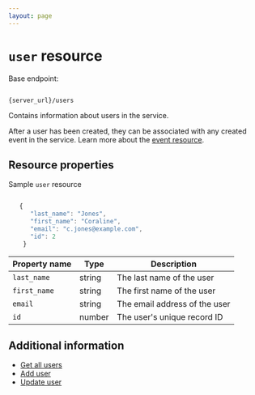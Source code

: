 ```yaml
---
layout: page
---
```


# `user` resource

Base endpoint:

```shell

{server_url}/users
```

Contains information about users in the service.

After a user has been created, they can be associated with any created event in the service. Learn more about the [event resource](event.md).

## Resource properties

Sample `user` resource

```js

   {
      "last_name": "Jones",
      "first_name": "Coraline",
      "email": "c.jones@example.com",
      "id": 2
    }
```

| Property name | Type | Description |
| ------------- | ----------- | ----------- |
| `last_name` | string | The last name of the user |
| `first_name` | string | The first name of the user |
| `email` | string | The email address of the user |
| `id` | number | The user's unique record ID

## Additional information

* [Get all users](get-users.md)
* [Add user](add-user.md)
* [Update user](update-user.md)
